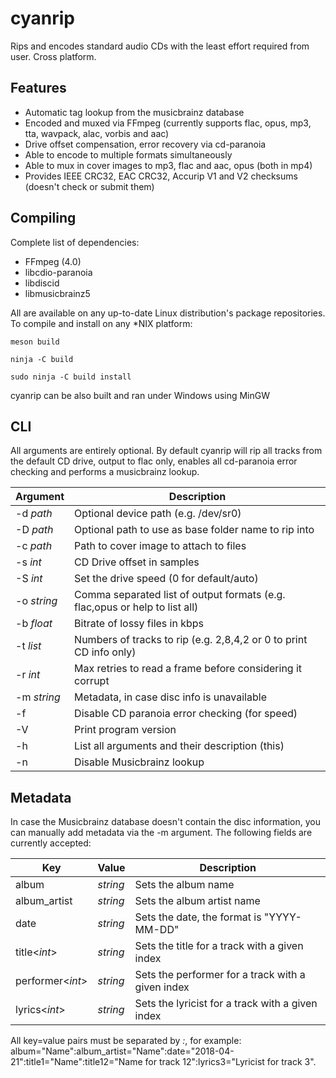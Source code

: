 cyanrip
=======
Rips and encodes standard audio CDs with the least effort required from user. Cross platform.

Features
--------
 * Automatic tag lookup from the musicbrainz database
 * Encoded and muxed via FFmpeg (currently supports flac, opus, mp3, tta, wavpack, alac, vorbis and aac)
 * Drive offset compensation, error recovery via cd-paranoia
 * Able to encode to multiple formats simultaneously
 * Able to mux in cover images to mp3, flac and aac, opus (both in mp4)
 * Provides IEEE CRC32, EAC CRC32, Accurip V1 and V2 checksums (doesn't check or submit them)


Compiling
---------
Complete list of dependencies:

 * FFmpeg (4.0)
 * libcdio-paranoia
 * libdiscid
 * libmusicbrainz5

All are available on any up-to-date Linux distribution's package repositories. To compile and install on any *NIX platform:

`meson build`

`ninja -C build`

`sudo ninja -C build install`

cyanrip can be also built and ran under Windows using MinGW


CLI
---

All arguments are entirely optional. By default cyanrip will rip all tracks from the default CD drive, output to flac only, enables all cd-paranoia error checking and performs a musicbrainz lookup.

|   Argument  | Description                                                                |
|-------------|----------------------------------------------------------------------------|
| -d *path*   | Optional device path (e.g. /dev/sr0)                                       |
| -D *path*   | Optional path to use as base folder name to rip into                       |
| -c *path*   | Path to cover image to attach to files                                     |
| -s *int*    | CD Drive offset in samples                                                 |
| -S *int*    | Set the drive speed (0 for default/auto)                                   |
| -o *string* | Comma separated list of output formats (e.g. flac,opus or help to list all)|
| -b *float*  | Bitrate of lossy files in kbps                                             |
| -t *list*   | Numbers of tracks to rip (e.g. 2,8,4,2 or 0 to print CD info only)         |
| -r *int*    | Max retries to read a frame before considering it corrupt                  |
| -m *string* | Metadata, in case disc info is unavailable                                 |
| -f          | Disable CD paranoia error checking (for speed)                             |
| -V          | Print program version                                                      |
| -h          | List all arguments and their description (this)                            |
| -n          | Disable Musicbrainz lookup                                                 |


Metadata
--------

In case the Musicbrainz database doesn't contain the disc information, you can manually add metadata via the -m argument. The following fields are currently accepted:

|        Key       |   Value  | Description                                       |
|------------------|----------|---------------------------------------------------|
| album            | *string* | Sets the album name                               |
| album_artist     | *string* | Sets the album artist name                        |
| date             | *string* | Sets the date, the format is "YYYY-MM-DD"         |
| title<*int*>     | *string* | Sets the title for a track with a given index     |
| performer<*int*> | *string* | Sets the performer for a track with a given index |
| lyrics<*int*>    | *string* | Sets the lyricist for a track with a given index  |

All key=value pairs must be separated by *:*, for example: album="Name":album_artist="Name":date="2018-04-21":title1="Name":title12="Name for track 12":lyrics3="Lyricist for track 3".
